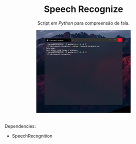 <div align="center">

# Speech Recognize

Script em *Python* para compreensão de fala.

<img src="./img.png" width="60%">

</div>
<br>

Dependencies:
- SpeechRecognition